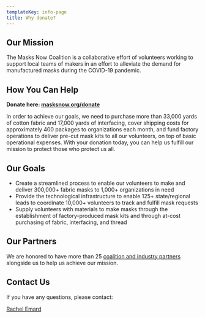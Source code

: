 ```yaml
---
templateKey: info-page
title: Why donate?
---
```

## Our Mission

The Masks Now Coalition is a collaborative effort of volunteers working to support local teams of makers in an effort to alleviate the demand for manufactured masks during the COVID-19 pandemic.

## How You Can Help

**Donate here: [masksnow.org/donate](https://masksnow.org/donate/)**

In order to achieve our goals, we need to purchase more than 33,000 yards of cotton fabric and 17,000 yards of interfacing, cover shipping costs for approximately 400 packages to organizations each month, and fund factory operations to deliver pre-cut mask kits to all our volunteers, on top of basic operational expenses. With your donation today, you can help us fulfill our mission to protect those who protect us all.

## Our Goals

* Create a streamlined process to enable our volunteers to make and deliver 300,000+ fabric masks to 1,000+ organizations in need
* Provide the technological infrastructure to enable 125+ state/regional leads to coordinate 10,000+ volunteers to track and fulfill mask requests
* Supply volunteers with materials to make masks through the establishment of factory-produced mask kits and through at-cost purchasing of fabric, interfacing, and thread

## Our Partners

We are honored to have more than 25 [coalition and industry partners](https://masksnow.org/partners/) alongside us to help us achieve our mission.

## Contact Us

If you have any questions, please contact:

[Rachel Emard](mailto:rachel@masksnow.org)